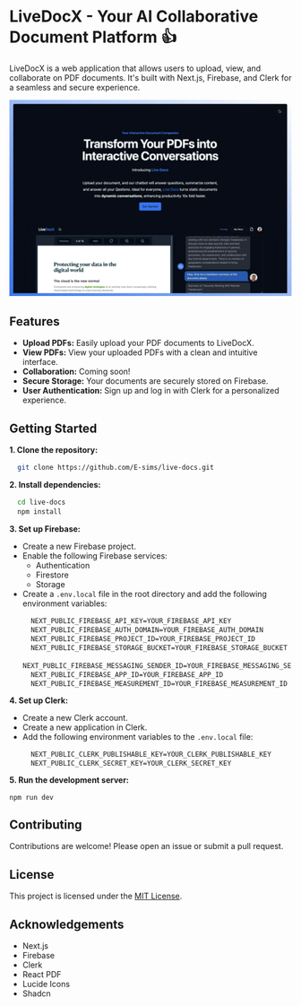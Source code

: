 # LiveDocX - Your AI Collaborative Document Platform :+1:

LiveDocX is a web application that allows users to upload, view, and collaborate on PDF documents. It's built with Next.js, Firebase, and Clerk for a seamless and secure experience.

![LiveDocX Screenshot](./public/images/homepage-screenshot.webp)

## Features

- **Upload PDFs:** Easily upload your PDF documents to LiveDocX.
- **View PDFs:** View your uploaded PDFs with a clean and intuitive interface.
- **Collaboration:** Coming soon!
- **Secure Storage:** Your documents are securely stored on Firebase.
- **User Authentication:** Sign up and log in with Clerk for a personalized experience.

## Getting Started

**1. Clone the repository:**

```bash
  git clone https://github.com/E-sims/live-docs.git
```

**2. Install dependencies:**

```bash
  cd live-docs
  npm install
```

**3. Set up Firebase:**

- Create a new Firebase project.
- Enable the following Firebase services:
  - Authentication
  - Firestore
  - Storage
- Create a `.env.local` file in the root directory and add the following environment variables:
  ```
    NEXT_PUBLIC_FIREBASE_API_KEY=YOUR_FIREBASE_API_KEY
    NEXT_PUBLIC_FIREBASE_AUTH_DOMAIN=YOUR_FIREBASE_AUTH_DOMAIN
    NEXT_PUBLIC_FIREBASE_PROJECT_ID=YOUR_FIREBASE_PROJECT_ID
    NEXT_PUBLIC_FIREBASE_STORAGE_BUCKET=YOUR_FIREBASE_STORAGE_BUCKET
    NEXT_PUBLIC_FIREBASE_MESSAGING_SENDER_ID=YOUR_FIREBASE_MESSAGING_SENDER_ID
    NEXT_PUBLIC_FIREBASE_APP_ID=YOUR_FIREBASE_APP_ID
    NEXT_PUBLIC_FIREBASE_MEASUREMENT_ID=YOUR_FIREBASE_MEASUREMENT_ID
  ```

**4. Set up Clerk:**

- Create a new Clerk account.
- Create a new application in Clerk.
- Add the following environment variables to the `.env.local` file:
  ```
    NEXT_PUBLIC_CLERK_PUBLISHABLE_KEY=YOUR_CLERK_PUBLISHABLE_KEY
    NEXT_PUBLIC_CLERK_SECRET_KEY=YOUR_CLERK_SECRET_KEY
  ```

**5. Run the development server:**

```
npm run dev
```

## Contributing

Contributions are welcome! Please open an issue or submit a pull request.

## License

This project is licensed under the [MIT License](https://opensource.org/licenses/MIT).

## Acknowledgements

- Next.js
- Firebase
- Clerk
- React PDF
- Lucide Icons
- Shadcn
